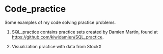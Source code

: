 # Code_practice

Some examples of my code solving practice problems.

1. SQL_practice contains practice sets created by Damien Martin, found at https://github.com/kiwidamien/SQL_practice.

2. Visualization practice with data from StockX
